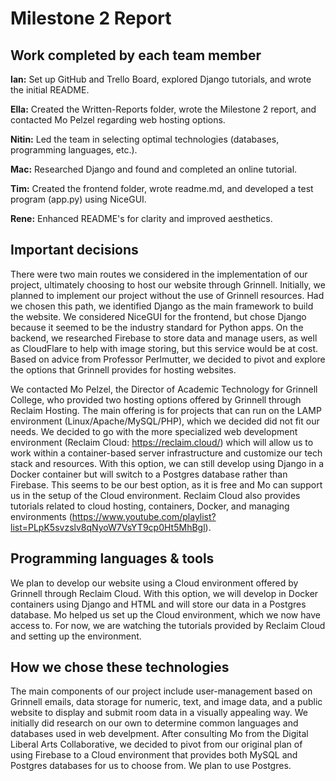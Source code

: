 # Milestone 2 Report

## Work completed by each team member
**Ian:** Set up GitHub and Trello Board, explored Django tutorials, and wrote the initial README. 

**Ella:** Created the Written-Reports folder, wrote the Milestone 2 report, and contacted Mo Pelzel regarding web hosting options.

**Nitin:** Led the team in selecting optimal technologies (databases, programming languages, etc.).  

**Mac:** Researched Django and found and completed an online tutorial.

**Tim:** Created the frontend folder, wrote readme.md, and developed a test program (app.py) using NiceGUI.

**Rene:** Enhanced README's for clarity and improved aesthetics. 


## Important decisions
There were two main routes we considered in the implementation of our project, ultimately choosing to host our website through Grinnell. Initially, we planned to implement our project without the use of Grinnell resources. Had we chosen this path, we identified Django as the main framework to build the website. We considered NiceGUI for the frontend, but chose Django because it seemed to be the industry standard for Python apps. On the backend, we researched Firebase to store data and manage users, as well as CloudFlare to help with image storing, but this service would be at cost. Based on advice from Professor Perlmutter, we decided to pivot and explore the options that Grinnell provides for hosting websites.  

We contacted Mo Pelzel, the Director of Academic Technology for Grinnell College, who provided two hosting options offered by Grinnell through Reclaim Hosting. The main offering is for projects that can run on the LAMP environment (Linux/Apache/MySQL/PHP), which we decided did not fit our needs. We decided to go with the more specialized web development environment (Reclaim Cloud: https://reclaim.cloud/) which will allow us to work within a container-based server infrastructure and customize our tech stack and resources. With this option, we can still develop using Django in a Docker container but will switch to a Postgres database rather than Firebase. This seems to be our best option, as it is free and Mo can support us in the setup of the Cloud environment. Reclaim Cloud also provides tutorials related to cloud hosting, containers, Docker, and managing environments (https://www.youtube.com/playlist?list=PLpK5svzslv8qNyoW7VsYT9cp0Ht5MhBgl).  

## Programming languages & tools
We plan to develop our website using a Cloud environment offered by Grinnell through Reclaim Cloud. With this option, we will develop in Docker containers using Django and HTML and will store our data in a Postgres database. Mo helped us set up the Cloud environment, which we now have access to. For now, we are watching the tutorials provided by Reclaim Cloud and setting up the environment. 

## How we chose these technologies
The main components of our project include user-management based on Grinnell emails, data storage for numeric, text, and image data, and a public website to display and submit room data in a visually appealing way. We initially did research on our own to determine common languages and databases used in web develpment. After consulting Mo from the Digital Liberal Arts Collaborative, we decided to pivot from our original plan of using Firebase to a Cloud environment that provides both MySQL and Postgres databases for us to choose from. We plan to use Postgres.

